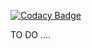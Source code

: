 [![Codacy Badge](https://api.codacy.com/project/badge/Grade/83b2ebb8ca3f46a9a2b08975ff714cd4)](https://www.codacy.com/app/pihomeserver/Kupiki-Hotspot-Admin-Frontend?utm_source=github.com&amp;utm_medium=referral&amp;utm_content=Kupiki/Kupiki-Hotspot-Admin-Frontend&amp;utm_campaign=Badge_Grade)

TO DO ....
